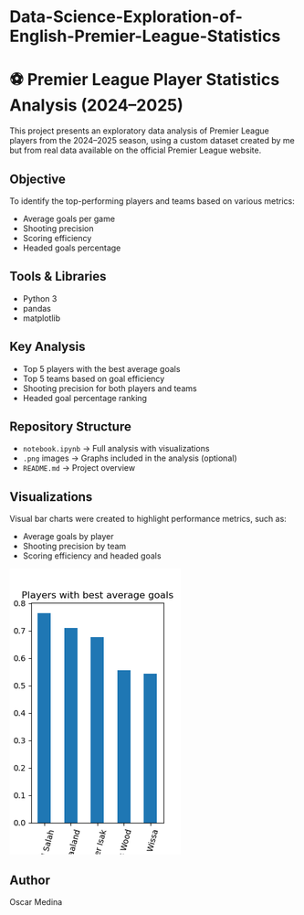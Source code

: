 # Data-Science-Exploration-of-English-Premier-League-Statistics

# ⚽ Premier League Player Statistics Analysis (2024–2025)

This project presents an exploratory data analysis of Premier League players from the 2024–2025 season, using a custom dataset created by me but from real data available on the official Premier League website.

##  Objective
To identify the top-performing players and teams based on various metrics:
- Average goals per game
- Shooting precision
- Scoring efficiency
- Headed goals percentage

##  Tools & Libraries
- Python 3
- pandas
- matplotlib

##  Key Analysis
- Top 5 players with the best average goals
- Top 5 teams based on goal efficiency
- Shooting precision for both players and teams
- Headed goal percentage ranking

##  Repository Structure
- `notebook.ipynb` → Full analysis with visualizations
- `.png` images → Graphs included in the analysis (optional)
- `README.md` → Project overview

##  Visualizations
Visual bar charts were created to highlight performance metrics, such as:
- Average goals by player
- Shooting precision by team
- Scoring efficiency and headed goals

![Players average goals](players_average_goals.png)

## Author
Oscar Medina 

